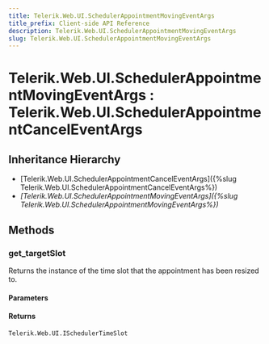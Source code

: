 ```yaml
---
title: Telerik.Web.UI.SchedulerAppointmentMovingEventArgs
title_prefix: Client-side API Reference
description: Telerik.Web.UI.SchedulerAppointmentMovingEventArgs
slug: Telerik.Web.UI.SchedulerAppointmentMovingEventArgs
---
```


# Telerik.Web.UI.SchedulerAppointmentMovingEventArgs : Telerik.Web.UI.SchedulerAppointmentCancelEventArgs

## Inheritance Hierarchy

* [Telerik.Web.UI.SchedulerAppointmentCancelEventArgs]({%slug Telerik.Web.UI.SchedulerAppointmentCancelEventArgs%})
* *[Telerik.Web.UI.SchedulerAppointmentMovingEventArgs]({%slug Telerik.Web.UI.SchedulerAppointmentMovingEventArgs%})*


## Methods

### get_targetSlot

Returns the instance of the time slot that the appointment has been resized to.

#### Parameters

#### Returns

`Telerik.Web.UI.ISchedulerTimeSlot`


